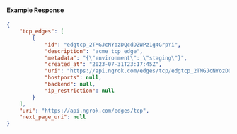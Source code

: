 <!-- Code generated for API Clients. DO NOT EDIT. -->

#### Example Response

```json
{
	"tcp_edges": [
		{
			"id": "edgtcp_2TMGJcNYozDQcdDZWPz1g4GrpYi",
			"description": "acme tcp edge",
			"metadata": "{\"environment\": \"staging\"}",
			"created_at": "2023-07-31T23:17:45Z",
			"uri": "https://api.ngrok.com/edges/tcp/edgtcp_2TMGJcNYozDQcdDZWPz1g4GrpYi",
			"hostports": null,
			"backend": null,
			"ip_restriction": null
		}
	],
	"uri": "https://api.ngrok.com/edges/tcp",
	"next_page_uri": null
}
```
